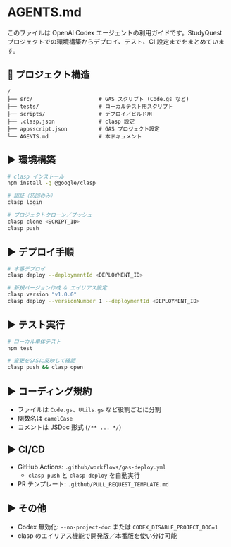 # AGENTS.md

このファイルは OpenAI Codex エージェントの利用ガイドです。StudyQuest プロジェクトでの環境構築からデプロイ、テスト、CI 設定までをまとめています。

## 📁 プロジェクト構造

```
/
├── src/                     # GAS スクリプト (Code.gs など)
├── tests/                   # ローカルテスト用スクリプト
├── scripts/                 # デプロイ／ビルド用
├── .clasp.json              # clasp 設定
├── appsscript.json          # GAS プロジェクト設定
└── AGENTS.md                # 本ドキュメント
```

## ▶ 環境構築

```bash
# clasp インストール
npm install -g @google/clasp

# 認証（初回のみ）
clasp login

# プロジェクトクローン／プッシュ
clasp clone <SCRIPT_ID>
clasp push
```

## ▶ デプロイ手順

```bash
# 本番デプロイ
clasp deploy --deploymentId <DEPLOYMENT_ID>

# 新規バージョン作成 & エイリアス設定
clasp version "v1.0.0"
clasp deploy --versionNumber 1 --deploymentId <DEPLOYMENT_ID>
```

## ▶ テスト実行

```bash
# ローカル単体テスト
npm test

# 変更をGASに反映して確認
clasp push && clasp open
```


## ▶ コーディング規約

- ファイルは `Code.gs`、`Utils.gs` など役割ごとに分割
- 関数名は `camelCase`
- コメントは JSDoc 形式 (`/** ... */`)

## ▶ CI/CD

- GitHub Actions: `.github/workflows/gas-deploy.yml`
  - `clasp push` と `clasp deploy` を自動実行
- PR テンプレート: `.github/PULL_REQUEST_TEMPLATE.md`

## ▶ その他

- Codex 無効化: `--no-project-doc` または `CODEX_DISABLE_PROJECT_DOC=1`
- clasp のエイリアス機能で開発版／本番版を使い分け可能
